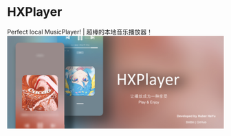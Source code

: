 # HXPlayer
Perfect local MusicPlayer! | 超棒的本地音乐播放器！
![HX-Player](https://github.com/HuberHaYu/HXPlayer/blob/main/image/banner.jpg)
